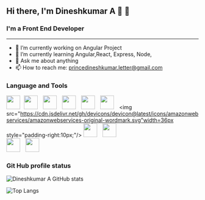 
## Hi there, I'm Dineshkumar A :tada: 👋

### I'm a Front End Developer
***

- 🔭 I’m currently working on Angular Project
- 🌱 I’m currently learning  Angular,React, Express, Node, 
- 💬 Ask me about anything
- 📫 How to reach me: princedineshkumar.letter@gmail.com

### Language and  Tools

<img src="https://cdn.jsdelivr.net/gh/devicons/devicon@latest/icons/html5/html5-plain-wordmark.svg" width=36px; style="padding-right:10px;"><img src="https://cdn.jsdelivr.net/gh/devicons/devicon@latest/icons/css3/css3-original-wordmark.svg" width=36px style="padding-right:10px;">
<img src="https://cdn.jsdelivr.net/gh/devicons/devicon@latest/icons/javascript/javascript-original.svg" width=36px style="padding-right:10px;">
 <img src="https://cdn.jsdelivr.net/gh/devicons/devicon@latest/icons/typescript/typescript-original.svg" width=36px style="padding-right:10px;">
 <img src="https://cdn.jsdelivr.net/gh/devicons/devicon@latest/icons/angular/angular-original.svg" width=36px style="padding-right:10px;">
 <img src="https://cdn.jsdelivr.net/gh/devicons/devicon@latest/icons/vscode/vscode-original.svg" width=36px style="padding-right:10px;">
<img src="https://cdn.jsdelivr.net/gh/devicons/devicon@latest/icons/amazonwebservices/amazonwebservices-original-wordmark.svg"width=36px style="padding-right:10px;"/>
<img src="https://cdn.jsdelivr.net/gh/devicons/devicon@latest/icons/bootstrap/bootstrap-original.svg" width=36px style="padding-right:10px;">
 <img src="https://cdn.jsdelivr.net/gh/devicons/devicon@latest/icons/github/github-original-wordmark.svg"  width=36px style="padding-right:10px;">    
<img src="https://cdn.jsdelivr.net/gh/devicons/devicon@latest/icons/githubactions/githubactions-original.svg" width=36px style="padding-right:10px;">
<img src="https://cdn.jsdelivr.net/gh/devicons/devicon@latest/icons/git/git-original-wordmark.svg" width=36px style="padding-right:10px;">
                             


### Git Hub profile status
    
![Dineshkumar A GitHub stats](https://github-readme-stats.vercel.app/api?username=princedinesh007&show_icons=true)
          
![Top Langs](https://github-readme-stats.vercel.app/api/top-langs/?username=princedinesh007)
